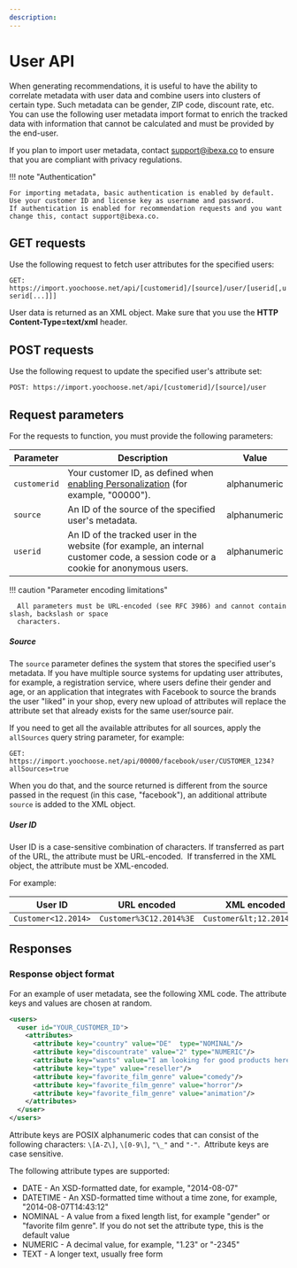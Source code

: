 ```yaml
---
description: 
---
```


# User API

When generating recommendations, it is useful to have the ability to correlate metadata 
with user data and combine users into clusters of certain type.
Such metadata can be gender, ZIP code, discount rate, etc. 
You can use the following user metadata import format to enrich the tracked data with information that cannot be calculated and must be provided by the end-user. 

If you plan to import user metadata, contact support@ibexa.co to ensure that you are compliant with privacy regulations.

!!! note "Authentication"

    For importing metadata, basic authentication is enabled by default.
    Use your customer ID and license key as username and password. 
    If authentication is enabled for recommendation requests and you want change this, contact support@ibexa.co.
    
## GET requests

Use the following request to fetch user attributes for the specified users:

`GET: https://import.yoochoose.net/api/[customerid]/[source]/user/[userid[,userid[...]]]`

User data is returned as an XML object.
Make sure that you use the **HTTP Content-Type=text/xml** header.

## POST requests

Use the following request to update the specified user's attribute set:

`POST: https://import.yoochoose.net/api/[customerid]/[source]/user`

## Request parameters

For the requests to function, you must provide the following parameters:

|Parameter|Description|Value|
|---|---|---|
|`customerid`|Your customer ID, as defined when [enabling Personalization](../enabling_personalization.md#set-up-customer-credentials) (for example, "00000").|alphanumeric|
|`source`|An ID of the source of the specified user's metadata.|alphanumeric|
|`userid`|An ID of the tracked user in the website (for example, an internal customer code, a session code or a cookie for anonymous users.|alphanumeric|
  
!!! caution "Parameter encoding limitations"

      All parameters must be URL-encoded (see RFC 3986) and cannot contain slash, backslash or space 
      characters.
      
##### Source

The `source` parameter defines the system that stores the specified user's metadata. 
If you have multiple source systems for updating user attributes, 
for example, a registration service, where users define their gender and age, 
or an application that integrates with Facebook to source the brands the user "liked" in your shop, 
every new upload of attributes will replace the attribute set that already exists 
for the same user/source pair.

If you need to get all the available attributes for all sources, apply the `allSources` query string parameter, for example:

`GET: https://import.yoochoose.net/api/00000/facebook/user/CUSTOMER_1234?allSources=true`

When you do that, and the source returned is different from the source passed in the request (in this case, "facebook"), an additional attribute `source` is added to the XML object.

##### User ID

User ID is a case-sensitive combination of characters.
If transferred as part of the URL, the attribute must be URL-encoded. 
If transferred in the XML object, the attribute must be XML-encoded.

For example:

| User ID             | URL encoded             | XML encoded               |
|---------------------|-------------------------|---------------------------|
| `Customer<12.2014>` | `Customer%3C12.2014%3E` | `Customer&lt;12.2014&gt;` |


## Responses

### Response object format

For an example of user metadata, see the following XML code. 
The attribute keys and values are chosen at random.

``` xml
<users>
  <user id="YOUR_CUSTOMER_ID">
    <attributes>
      <attribute key="country" value="DE"  type="NOMINAL"/>
      <attribute key="discountrate" value="2" type="NUMERIC"/>
      <attribute key="wants" value="I am looking for good products here" type="TEXT"/>
      <attribute key="type" value="reseller"/>
      <attribute key="favorite_film_genre" value="comedy"/>
      <attribute key="favorite_film_genre" value="horror"/>
      <attribute key="favorite_film_genre" value="animation"/>
    </attributes>
  </user>
</users>
```

Attribute keys are POSIX alphanumeric codes that can consist of the following characters: `\[A-Z\]`, `\[0-9\]`, `"\_"` and `"-"`. 
Attribute keys are case sensitive.

The following attribute types are supported:

- DATE - An XSD-formatted date, for example, "2014-08-07"
- DATETIME - An XSD-formatted time without a time zone, for example, "2014-08-07T14:43:12"
- NOMINAL - A value from a fixed length list, for example "gender" or "favorite film genre". If you do not set the attribute type, this is the default value
- NUMERIC - A decimal value, for example, "1.23" or "-2345"
- TEXT - A longer text, usually free form
